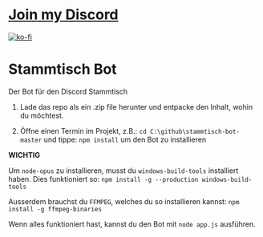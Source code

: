 # [Join my Discord](https://discord.com/invite/rErSSHT "Join my Discord")

[![ko-fi](https://www.ko-fi.com/img/githubbutton_sm.svg)](https://ko-fi.com/B0B71O84V)

# Stammtisch Bot
Der Bot für den Discord Stammtisch

1. Lade das repo als ein .zip file herunter und entpacke den Inhalt, wohin du möchtest.

2. Öffne einen Termin im Projekt, z.B.: `cd C:\github\stammtisch-bot-master`
und tippe: `npm install` um den Bot zu installieren

**WICHTIG**

Um `node-opus` zu installieren, musst du `windows-build-tools` installiert haben. Dies funktioniert so: `npm install -g --production windows-build-tools`

Ausserdem brauchst du `FFMPEG`, welches du so installieren kannst: `npm install -g ffmpeg-binaries`

Wenn alles funktioniert hast, kannst du den Bot mit `node app.js` ausführen.

